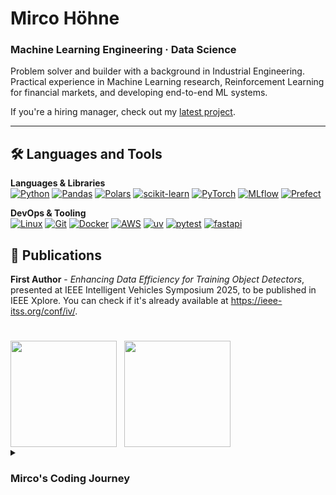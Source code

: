 # Mirco Höhne
### Machine Learning Engineering · Data Science

Problem solver and builder with a background in Industrial Engineering.  
Practical experience in Machine Learning research, Reinforcement Learning for financial markets, and developing end-to-end ML systems.

If you're a hiring manager, check out my [latest project](https://github.com/mircohoehne/e2e-taxi-ride-duration-prediction).

---

## 🛠 Languages and Tools

**Languages & Libraries**  
[![Python](https://img.shields.io/badge/Python-3670A0?style=for-the-badge&logo=python&logoColor=ffdd54)](https://www.python.org/)
[![Pandas](https://img.shields.io/badge/pandas-150458?style=for-the-badge&logo=pandas&logoColor=white)](https://pandas.pydata.org/)
[![Polars](https://img.shields.io/badge/Polars-FF9800?style=for-the-badge&logo=polars&color=0075FF)](https://pola.rs/)
[![scikit-learn](https://img.shields.io/badge/scikit--learn-%23F7931E.svg?style=for-the-badge&logo=scikit-learn&logoColor=white)](https://scikit-learn.org/stable/)
[![PyTorch](https://img.shields.io/badge/PyTorch-%23EE4C2C.svg?style=for-the-badge&logo=PyTorch&logoColor=white)](https://pytorch.org/)
[![MLflow](https://img.shields.io/badge/MLflow-0194E2?style=for-the-badge&logo=mlflow&logoColor=white)](https://mlflow.org/docs/latest/ml/tracking/autolog/)
[![Prefect](https://img.shields.io/badge/Prefect-000000?style=for-the-badge&logo=prefect&logoColor=white)](https://www.prefect.io/)



**DevOps & Tooling**  
[![Linux](https://img.shields.io/badge/Linux-FCC624?style=for-the-badge&logo=linux&logoColor=black)](https://www.linux.org/)
[![Git](https://img.shields.io/badge/Git-F05032?style=for-the-badge&logo=git&logoColor=white)](https://git-scm.com/)
[![Docker](https://img.shields.io/badge/docker-%230db7ed.svg?style=for-the-badge&logo=docker&logoColor=white)](https://www.docker.com/)
[![AWS](https://img.shields.io/badge/AWS-%23FF9900.svg?style=for-the-badge&logo=amazon-aws&logoColor=white)](https://aws.amazon.com/)
[![uv](https://img.shields.io/badge/uv-000000?style=for-the-badge&logo=uv&logoColor=white)](https://docs.astral.sh/uv/)
[![pytest](https://img.shields.io/badge/pytest-0A9EDC?style=for-the-badge&logo=pytest&logoColor=white)](https://docs.pytest.org/en/stable/)
[![fastapi](https://img.shields.io/badge/fastapi-_?style=for-the-badge&logo=fastapi&logoColor=white&color=009688)](https://fastapi.tiangolo.com/)



## 📄 Publications
**First Author** - *Enhancing Data Efficiency for Training Object Detectors*, presented at IEEE Intelligent Vehicles Symposium 2025, to be published in IEEE Xplore. You can check if it's already available at https://ieee-itss.org/conf/iv/.

#

<div style="display:flex; gap:12px; flex-wrap:wrap; align-items:stretch;">
  <img src="https://github-readme-stats-mircohoehnes-projects.vercel.app/api/top-langs/?username=mircohoehne&hide=jupyter%20notebook,html,css&layout=compact&theme=tokyonight"
       style="height:170px; display:block;" />
  <img src="https://github-readme-stats-mircohoehnes-projects.vercel.app/api?username=mircohoehne&show_icons=true&theme=tokyonight&hide_rank=true"
       style="height:170px; display:block;" />
</div>

<details>
  <summary><h3>Mirco's Coding Journey</h3></summary>

  My journey into tech started during my Industrial Engineering bachelor's, where I took a C/C++ programming course with in-person coding exams. I experimented with Python on my own, and dabbled in IT security out of curiosity.  

  During my master's, a [data science talk (German)](https://www.youtube.com/watch?v=-YpwsdRKt8Q) completely shifted my focus. I began taking every university course I could find on statistics and machine learning, alongside specialized online Progams, such as the [*IBM Data Science Specialization*](https://www.coursera.org/professional-certificates/ibm-data-science). Afterwards I got the opportunity to do two internships.

  **First internship** – Large German bank: built a proof of concept for a reinforcement learning trading system for the stock and forex markets. This involved implementing market data ingestion, designing the RL environment, and running performance benchmarks.  

  **Second internship** – Major German automotive company: researched dataset reduction techniques for object detection, leveraging coreset selection to improve model efficiency.
  
  After the internships we continued the research and the results led to the **first-authored** paper *Enhancing Data Efficiency for Training Object Detectors*, presented at IEEE Intelligent Vehicles Symposium 2025 ([see above](#-publications)).


</details>
